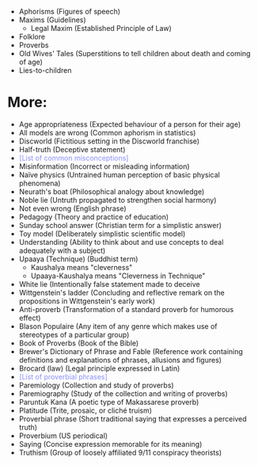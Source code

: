 - Aphorisms (Figures of speech)
- Maxims (Guidelines)
	- Legal Maxim (Established Principle of Law)
- Folklore
- Proverbs
- Old Wives' Tales (Superstitions to tell children about death and coming of age)
- Lies-to-children

# More:
- Age appropriateness (Expected behaviour of a person for their age)
- All models are wrong (Common aphorism in statistics)
- Discworld (Fictitious setting in the Discworld franchise)
- Half-truth (Deceptive statement)
- <span style="color:#8c90f9">[List of common misconceptions]</span>
- Misinformation (Incorrect or misleading information)
- Naïve physics (Untrained human perception of basic physical phenomena)
- Neurath's boat (Philosophical analogy about knowledge)
- Noble lie (Untruth propagated to strengthen social harmony)
- Not even wrong (English phrase)
- Pedagogy (Theory and practice of education)
- Sunday school answer (Christian term for a simplistic answer)
- Toy model (Deliberately simplistic scientific model)
- Understanding (Ability to think about and use concepts to deal adequately with a subject)
- Upaaya (Technique) (Buddhist term)
	- Kaushalya means "cleverness"
	- Upaaya-Kaushalya means "Cleverness in Technique"
- White lie (Intentionally false statement made to deceive
- Wittgenstein's ladder (Concluding and reflective remark on the propositions in Wittgenstein's early work)
- Anti-proverb (Transformation of a standard proverb for humorous effect)
- Blason Populaire (Any item of any genre which makes use of stereotypes of a particular group)
- Book of Proverbs (Book of the Bible)
- Brewer's Dictionary of Phrase and Fable (Reference work containing definitions and explanations of phrases, allusions and figures)
- Brocard (law) (Legal principle expressed in Latin)
- <span style="color:#8c90f9">[List of proverbial phrases]</span>
- Paremiology (Collection and study of proverbs)
- Paremiography (Study of the collection and writing of proverbs)
- Paruntuk Kana (A poetic type of Makassarese proverb)
- Platitude (Trite, prosaic, or cliché truism)
- Proverbial phrase (Short traditional saying that expresses a perceived truth)
- Proverbium (US periodical)
- Saying (Concise expression memorable for its meaning)
- Truthism (Group of loosely affiliated 9/11 conspiracy theorists)
